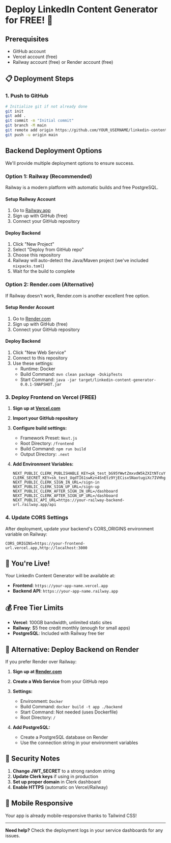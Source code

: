 # Deploy LinkedIn Content Generator for FREE! 🚀

## Prerequisites
- GitHub account
- Vercel account (free)
- Railway account (free) or Render account (free)

## 📋 Deployment Steps

### 1. Push to GitHub
```bash
# Initialize git if not already done
git init
git add .
git commit -m "Initial commit"
git branch -M main
git remote add origin https://github.com/YOUR_USERNAME/linkedin-content-generator.git
git push -u origin main
```

## Backend Deployment Options

We'll provide multiple deployment options to ensure success.

### Option 1: Railway (Recommended)

Railway is a modern platform with automatic builds and free PostgreSQL.

#### Setup Railway Account
1. Go to [Railway.app](https://railway.app)
2. Sign up with GitHub (free)
3. Connect your GitHub repository

#### Deploy Backend
1. Click "New Project"
2. Select "Deploy from GitHub repo"
3. Choose this repository
4. Railway will auto-detect the Java/Maven project (we've included `nixpacks.toml`)
5. Wait for the build to complete

### Option 2: Render.com (Alternative)

If Railway doesn't work, Render.com is another excellent free option.

#### Setup Render Account
1. Go to [Render.com](https://render.com)
2. Sign up with GitHub (free)
3. Connect your GitHub repository

#### Deploy Backend
1. Click "New Web Service"
2. Connect to this repository
3. Use these settings:
   - Runtime: Docker
   - Build Command: `mvn clean package -DskipTests`
   - Start Command: `java -jar target/linkedin-content-generator-0.0.1-SNAPSHOT.jar`

### 3. Deploy Frontend on Vercel (FREE)

1. **Sign up at [Vercel.com](https://vercel.com)**
2. **Import your GitHub repository**
3. **Configure build settings:**
   - Framework Preset: `Next.js`
   - Root Directory: `/frontend`
   - Build Command: `npm run build`
   - Output Directory: `.next`

4. **Add Environment Variables:**
   ```
   NEXT_PUBLIC_CLERK_PUBLISHABLE_KEY=pk_test_bG95YWwtZmxvdW5kZXItNTcuY2xlcmsuYWNjb3VudHMuZGV2JA
   CLERK_SECRET_KEY=sk_test_UqdTI61swKzn4SnEtz9YjECisxSNaotugiXc7IVHhg
   NEXT_PUBLIC_CLERK_SIGN_IN_URL=/sign-in
   NEXT_PUBLIC_CLERK_SIGN_UP_URL=/sign-up
   NEXT_PUBLIC_CLERK_AFTER_SIGN_IN_URL=/dashboard
   NEXT_PUBLIC_CLERK_AFTER_SIGN_UP_URL=/dashboard
   NEXT_PUBLIC_API_URL=https://your-railway-backend-url.railway.app/api
   ```

### 4. Update CORS Settings

After deployment, update your backend's CORS_ORIGINS environment variable on Railway:
```
CORS_ORIGINS=https://your-frontend-url.vercel.app,http://localhost:3000
```

## 🎉 You're Live!

Your LinkedIn Content Generator will be available at:
- **Frontend**: `https://your-app-name.vercel.app`
- **Backend API**: `https://your-app-name.railway.app`

## 💰 Free Tier Limits

- **Vercel**: 100GB bandwidth, unlimited static sites
- **Railway**: $5 free credit monthly (enough for small apps)
- **PostgreSQL**: Included with Railway free tier

## 🔧 Alternative: Deploy Backend on Render

If you prefer Render over Railway:

1. **Sign up at [Render.com](https://render.com)**
2. **Create a Web Service** from your GitHub repo
3. **Settings:**
   - Environment: `Docker`
   - Build Command: `docker build -t app ./backend`
   - Start Command: Not needed (uses Dockerfile)
   - Root Directory: `/`

4. **Add PostgreSQL:**
   - Create a PostgreSQL database on Render
   - Use the connection string in your environment variables

## 🚨 Security Notes

1. **Change JWT_SECRET** to a strong random string
2. **Update Clerk keys** if using in production
3. **Set up proper domain** in Clerk dashboard
4. **Enable HTTPS** (automatic on Vercel/Railway)

## 📱 Mobile Responsive

Your app is already mobile-responsive thanks to Tailwind CSS!

---

**Need help?** Check the deployment logs in your service dashboards for any issues.
